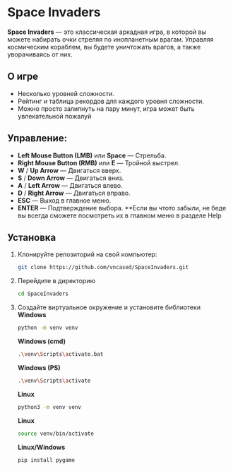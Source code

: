 # Space Invaders

**Space Invaders** — это классическая аркадная игра, в которой вы можете набирать очки стреляя по инопланетным врагам. Управляя космическим кораблем, вы будете уничтожать врагов, а также уворачиваясь от них.

## О игре
- Несколько уровней сложности.
- Рейтинг и таблица рекордов для каждого уровня сложности.
- Можно просто залипнуть на пару минут, игра может быть увлекательной пожалуй 

## Управление:
- **Left Mouse Button (LMB)** или **Space** — Стрельба.
- **Right Mouse Button (RMB)** или **E** — Тройной выстрел.
- **W** / **Up Arrow** — Двигаться вверх.
- **S** / **Down Arrow** — Двигаться вниз.
- **A** / **Left Arrow** — Двигаться влево.
- **D** / **Right Arrow** — Двигаться вправо.
- **ESC** — Выход в главное меню.
- **ENTER** — Подтверждение выбора.
**Если вы чтото забыли, не беде вы всегда сможете посмотреть их в главном меню в разделе Help 
## Установка
1. Клонируйте репозиторий на свой компьютер:
   ```bash
   git clone https://github.com/vncased/SpaceInvaders.git
   ```

2. Перейдите в директорию
   ```bash
   cd SpaceInvaders
   ```
3. Создайте виртуальное окружение и установите библиотеки
   **Windows**
   ```bash
   python -m venv venv
   ```
   **Windows (cmd)**
   ```bash
   .\venv\Scripts\activate.bat
   ```
   **Windows (PS)**
   ```bash
   .\venv\Scripts\activate
   ```
   **Linux**
   ```bash
   python3 -m venv venv
   ```
   **Linux**
   ```bash
   source venv/bin/activate
   ```

   **Linux/Windows**
   ```bash
   pip install pygame
   ```
